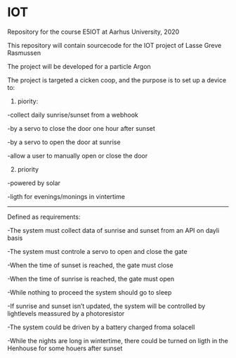 # IOT
Repository for the course E5IOT at Aarhus University, 2020

This repository will contain sourcecode for the IOT project of Lasse Greve Rasmussen

The project will be developed for a particle Argon

The project is targeted a cicken coop, and the purpose is to set up a device to:


1. piority:

-collect daily sunrise/sunset from a webhook

-by a servo to close the door one hour after sunset

-by a servo to open the door at sunrise

-allow a user to manually open or close the door


2. priority

-powered by solar

-ligth for evenings/monings in vintertime

------------------------------------------------------------------------------------------------

Defined as requirements:

-The system must collect data of sunrise and sunset from an API on dayli basis

-The system must controle a servo to open and close the gate

-When the time of sunset is reached, the gate must close

-When the time of sunrise is reached, the gate must open

-While nothing to proceed the system should go to sleep

-If sunrise and sunset isn’t updated, the system will be controlled by lightlevels meassured by a photoresistor

-The system could be driven by a battery charged froma solacell

-While the nights are long in wintertime, there could be turned on ligth in the Henhouse for some houers after sunset




